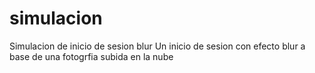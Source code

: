 # simulacion
Simulacion de inicio de sesion blur
Un inicio de sesion con efecto blur a base de una fotogrfia subida en la nube
